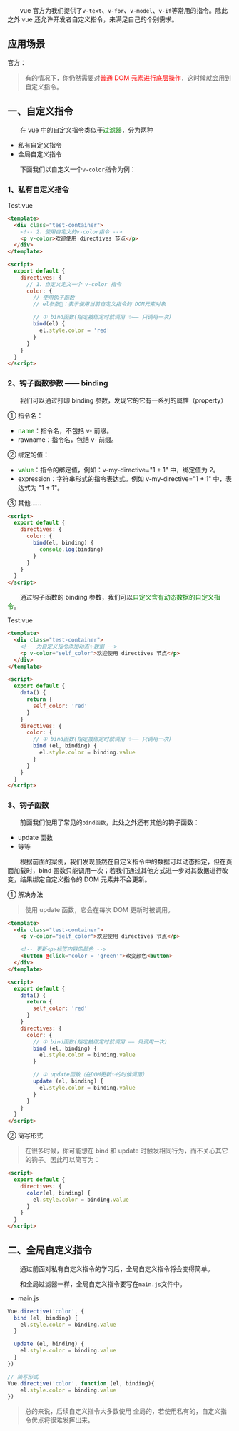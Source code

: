 &emsp;&emsp;vue 官方为我们提供了`v-text`、`v-for`、`v-model`、`v-if`等常用的指令。除此之外 vue 还允许开发者自定义指令，来满足自己的个别需求。

## 应用场景

官方：

> 有的情况下，你仍然需要对<span style="color:red">普通 DOM 元素进行底层操作</span>，这时候就会用到自定义指令。

## 一、自定义指令

&emsp;&emsp;在 vue 中的自定义指令类似于<span style="color:green">过滤器</span>，分为两种

- 私有自定义指令
- 全局自定义指令

&emsp;&emsp;下面我们以自定义一个`v-color`指令为例：

### 1、私有自定义指令

Test.vue

```html
<template>
  <div class="test-container">
    <!-- 2、使用自定义的v-color指令 -->
    <p v-color>欢迎使用 directives 节点</p>
  </div>
</template>

<script>
  export default {
    directives: {
      // 1、自定义定义一个 v-color 指令
      color: {
        // 使用钩子函数
        // el参数🚩：表示使用当前自定义指令的 DOM元素对象

        // ① bind函数(指定被绑定时就调用 ✨—— 只调用一次)
        bind(el) {
          el.style.color = 'red'
        }
      }
    }
  }
</script>
```

### 2、钩子函数参数 —— binding

&emsp;&emsp;我们可以通过打印 binding 参数，发现它的它有一系列的属性（property）

① 指令名：

- <span style="color:green">name</span>：指令名，不包括 v- 前缀。
- rawname：指令名，包括 v- 前缀。

② 绑定的值：

- <span style="color:green">value</span>：指令的绑定值，例如：v-my-directive="1 + 1" 中，绑定值为 2。
- expression：字符串形式的指令表达式。例如 v-my-directive="1 + 1" 中，表达式为 "1 + 1"。

③ 其他……

```html
<script>
  export default {
    directives: {
      color: {
        bind(el, binding) {
          console.log(binding)
        }
      }
    }
  }
</script>
```

&emsp;&emsp;通过钩子函数的 binding 参数，我们可以<span style="color:green">自定义含有动态数据的自定义指令</span>。

Test.vue

```html
<template>
  <div class="test-container">
    <!-- 为自定义指令添加动态✨数据 -->
    <p v-color="self_color">欢迎使用 directives 节点</p>
  </div>
</template>

<script>
  export default {
    data() {
      return {
        self_color: 'red'
      }
    }
    directives: {
      color: {
        // ① bind函数(指定被绑定时就调用 ✨—— 只调用一次)
        bind (el, binding) {
          el.style.color = binding.value
        }
      }
    }
  }
</script>
```

### 3、钩子函数

&emsp;&emsp;前面我们使用了常见的`bind函数`，此处之外还有其他的钩子函数：

- update 函数
- 等等

&emsp;&emsp;根据前面的案例，我们发现虽然在自定义指令中的数据可以动态指定，但在页面加载时，bind 函数只能调用一次；若我们通过其他方式进一步对其数据进行改变，结果绑定自定义指令的 DOM 元素并不会更新。

① 解决办法

> 使用 update 函数，它会在每次 DOM 更新时被调用。

```html
<template>
  <div class="test-container">
    <p v-color="self_color">欢迎使用 directives 节点</p>

    <!-- 更新<p>标签内容的颜色 -->
    <button @click="color = 'green'">改变颜色<button>
  </div>
</template>

<script>
  export default {
    data() {
      return {
        self_color: 'red'
      }
    }
    directives: {
      color: {
        // ① bind函数(指定被绑定时就调用 —— 只调用一次)
        bind (el, binding) {
          el.style.color = binding.value
        }

        // ② update函数（在DOM更新✨的时候调用）
        update (el, binding) {
          el.style.color = binding.value
        }
      }
    }
  }
</script>
```

② 简写形式

> 在很多时候，你可能想在 bind 和 update 时触发相同行为，而不关心其它的钩子。因此可以简写为：

```html
<script>
  export default {
    directives: {
      color(el, binding) {
        el.style.color = binding.value
      }
    }
  }
</script>
```

## 二、全局自定义指令

&emsp;&emsp;通过前面对私有自定义指令的学习后，全局自定义指令将会变得简单。

&emsp;&emsp;和全局过滤器一样，全局自定义指令要写在`main.js`文件中。

- main.js

```js
Vue.directive('color', {
  bind (el, binding) {
    el.style.color = binding.value
  }

  update (el, binding) {
    el.style.color = binding.value
  }
})

// 简写形式
Vue.directive('color', function (el, binding){
    el.style.color = binding.value
})
```

> 总的来说，后续自定义指令大多数使用 全局的，若使用私有的，自定义指令优点将很难发挥出来。
